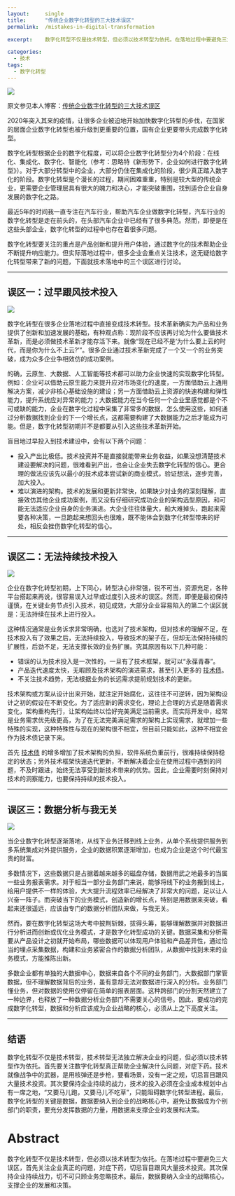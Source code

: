 ```yaml
---
layout:     single
title:      "传统企业数字化转型的三大技术误区"
permalink:  /mistakes-in-digital-transformation

excerpt:    数字化转型不仅是技术转型，但必须以技术转型为依托。在落地过程中要避免三大误区，首先关注企业真正的问题，对症下药，切忌盲目跟风大量技术投资。其次保持企业持续战力，切不可只顾业务忽略技术。最后，数据要纳入企业的战略核心，支撑企业的发展和决策。

categories:
  - 技术
tags: 
  - 数字化转型
---
```


![](/assets/images/数字化转型.jpeg)

原文参见本人博客：[传统企业数字化转型的三大技术误区](https://www.maguangguang.xyz/mistakes-in-digital-transformation)

2020年突入其来的疫情，让很多企业被迫地开始加快数字化转型的步伐，在国家的层面企业数字化转型也被升级到更重要的位置，国有企业更要带头完成数字化转型。

数字化转型根据企业的数字化程度，可以将企业数字化转型分为4个阶段：在线化、集成化、数字化、智能化（参考：思略特《新形势下，企业如何进行数字化转型》）。对于大部分转型中的企业，大部分仍住在集成化的阶段，很少真正踏入数字化的阶段。数字化转型是个漫长的过程，期间困难重重，特别是较大型的传统企业，更需要企业管理层具有很大的魄力和决心，才能突破重围，找到适合企业自身发展的数字化之路。

最近5年的时间我一直专注在汽车行业，帮助汽车企业做数字化转型，汽车行业的数字化转型是走在前头的，在头部汽车企业中已经有了很多典范。然而，即便是在这些头部企业，数字化转型的过程中也存在着很多问题。

数字化转型要关注的重点是产品创新和提升用户体验，通过数字化的技术帮助企业不断提升响应能力。但实际落地过程中，很多企业会重点关注技术，这无疑给数字化转型带来了新的问题，下面就技术落地中的三个误区进行讨论。
- - - - - 
## 误区一：过早跟风技术投入
![](/assets/images/过渡设计.jpeg)

数字化转型在很多企业落地过程中直接变成技术转型。技术革新确实为产品和业务提供了创新和加速发展的基础，有种观点称：现阶段不应该再讨论为什么要做技术革新，而是必须做技术革新才能存活下来。就像“现在已经不是‘为什么要上云的时代，而是你为什么不上云?’”。很多企业通过技术革新完成了一个又一个的业务突破，成为众多企业争相效仿的成功案例。

的确，云原生、大数据、人工智能等技术都可以助力企业快速的实现数字化转型。例如：企业可以借助云原生能力来提升应对市场变化的速度，一方面借助云上通用解决方案，减少非核心基础设施的建设；另一方面借助云上资源的快速构建和弹性能力，提升系统应对异常的能力；大数据能力在当今任何一个企业里感觉都是个不可或缺的能力，企业在数字化过程中采集了非常多的数据，怎么使用这些，如何通过分析数据找到企业的下一个增长点，这都需要构建了大数据能力之后才能成为可能。但是，数字化转型初期并不是都要从引入这些技术革新开始。

盲目地过早投入到技术建设中，会有以下两个问题：
- 投入产出比极低。技术投资并不是直接就能带来业务收益，如果没想清楚技术建设要解决的问题，很难看到产出，也会让企业失去数字化转型的信心。更合理的做法应该先以最小的技术成本尝试新的商业模式，验证想法，逐步完善，加大投入。
- 难以演进的架构。技术的发展和更新非常快，如果缺少对业务的深刻理解，直接效仿其他企业成功案例，而又没有仔细研究成功企业的架构选型原因，和可能无法适应企业自身的业务演进。大企业往往体量大，船大难掉头，跑起来需要各种决策，一旦跑起来想回头也很难，既不能体会到数字化转型带来的好处，相反会挫伤数字化转型的信心。
- - - - - 
## 误区二：无法持续技术投入
![](/assets/images/烂尾楼.jpeg)

企业在数字化转型初期，上下同心，转型决心非常强，锐不可当，资源充足，各种平台搭起来再说，很容易误入过早或过度引入技术的误区。然而，即便是最初保持谨慎，在关键业务节点引入技术，初见成效，大部分企业容易陷入的第二个误区就是：无法持续在技术上进行投入。

这种情况通常是业务诉求非常明确，也选对了技术架构，但对技术的理解不足，在技术投入有了效果之后，无法持续投入，导致技术的架子在，但却无法保持持续的扩展性，后劲不足，无法支撑长效的业务扩展。究其原因有以下几种可能：
- 错误的认为技术投入是一次性的，一旦有了技术框架，就可以“永葆青春”。
- 产品迭代速度太快，无暇顾及技术架构的演进需求，甚至引入更多的 [技术债](https://www.maguangguang.xyz/tech-debt-quadrant)。
- 不关注技术趋势，无法根据业务的长远需求提前规划技术的更新。

技术架构或方案从设计出来开始，就注定开始腐化，这往往不可逆转，因为架构设计之初的假设在不断变化。为了适应新的需求变化，理论上合理的方式是随着需求变化，架构重构先行，让架构始终以恰好完美满足当前需求。而实际开发中，经常是业务需求优先级更高，为了在无法完美满足需求的架构上实现需求，就增加一些特殊的实现，这种特殊性与现在的架构很不相宜，但目前只能如此，这种不相宜会作为技术债记录下来。

首先  [技术债](https://www.maguangguang.xyz/tech-debt-quadrant) 的增多增加了技术架构的负担，软件系统负重前行，很难持续保持稳定的状态；另外技术框架快速迭代更新，不断解决着企业在使用过程中遇到的问题，不及时跟进，始终无法享受到新技术带来的优势。因此，企业需要时刻保持对技术的洞察能力，也要保持持续的技术投入。
- - - - - 
## 误区三：数据分析与我无关
![](/assets/images/data.jpeg)

当企业数字化转型逐渐落地，从线下业务迁移到线上业务，从单个系统提供服务到多系统集成对外提供服务，企业的数据积累逐渐增加，也成为企业是这个时代最宝贵的财富。

多数情况下，这些数据只是占据着越来越多的磁盘存储，数据用武之地最多的当属一些业务报表需求。对于相当一部分业务部门来说，能够将线下的业务搬到线上，给用户提供不一样的体验，大大提升流程效率已经解决了非常大的问题，足以让人兴奋一阵子。而突破当下的业务模式，创造新的增长点，特别是用数据来突破，看起来还很遥远，应该由专门的数据分析团队来做，与我无关。

然而，要在数字化转型这场大考中披荆斩棘，拔得头筹，能够理解数据并对数据进行分析进而创新或优化业务模式，才是数字化转型成功的关键。数据采集和分析需要从产品设计之初就开始布局，哪些数据可以体现用户体验和产品差异性，通过恰当的埋点采集数据，构建和业务紧密合作的数据分析团队，从数据中找到未来的业务模式，方能推陈出新。

多数企业都有单独的大数据中心，数据来自各个不同的业务部门，大数据部门掌管数据，但不理解数据背后的业务，虽有意却无法对数据进行深入的分析。业务部门懂业务，但对数据的使用仅停留在简单的报表层面。这种跨部门的分割天然建立了一种边界，也释放了一种数据分析业务部门不需要关心的信号。因此，要成功的完成数字化转型，数据和分析应该成为企业战略的核心，必须从上之下高度关注。
- - - - - 
## 结语
数字化转型不仅是技术转型，技术转型无法独立解决企业的问题，但必须以技术转型作为依托。首先要关注数字化转型真正帮助企业解决什么问题，对症下药。技术就像战争中的武器，是用核弹还是步枪，要看场景，没有一定之规，切忌盲目跟风大量技术投资。其次要保持企业持续的战力，技术的投入必须在企业成本规划中占有一席之地，“又要马儿跑，又要马儿不吃草”，只能阻碍数字化转型进程。最后，数字化转型的关键是数据，数据要纳入到企业的战略核心中，避免让数据成为个别部门的职责，要充分发挥数据的力量，用数据来支撑企业的发展和决策。


# Abstract
数字化转型不仅是技术转型，但必须以技术转型为依托。在落地过程中要避免三大误区，首先关注企业真正的问题，对症下药，切忌盲目跟风大量技术投资。其次保持企业持续战力，切不可只顾业务忽略技术。最后，数据要纳入企业的战略核心，支撑企业的发展和决策。
